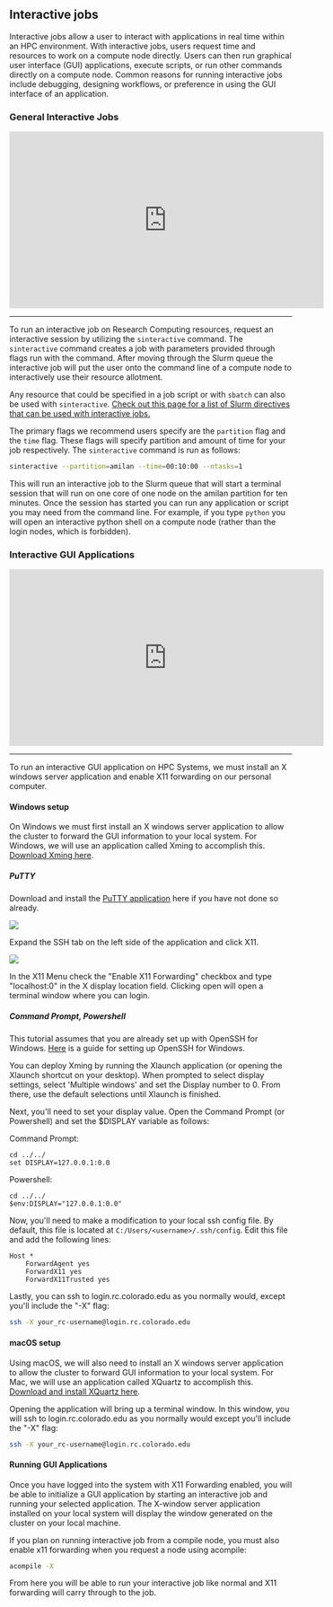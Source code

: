 ## Interactive jobs

Interactive jobs allow a user to interact with applications in real time within an HPC environment. With interactive jobs, users request time and resources to work on a compute node directly. Users can then run graphical user interface (GUI) applications, execute scripts, or run other commands directly on a compute node.  Common reasons for running interactive jobs include debugging, designing workflows, or preference in using the GUI interface of an application.

### General Interactive Jobs

<iframe width="560" height="315" src="https://www.youtube.com/embed/s53sjDubBpo" frameborder="0" allow="autoplay; encrypted-media" allowfullscreen></iframe>

---

To run an interactive job on Research Computing resources, request an interactive session by utilizing the `sinteractive` command.  The `sinteractive` command creates a job with parameters provided through flags run with the command. After moving through the Slurm queue the interactive job will put the user onto the command line of a compute node to interactively use their resource allotment. 

Any resource that could be specified in a job script or with `sbatch` can also be used with `sinteractive`. [Check out this page for a list of Slurm directives that can be used with interactive jobs.](job-resources.html) 

The primary flags we recommend users specify are the `partition` flag and the `time` flag. These flags will specify partition and amount of time for your job respectively. The `sinteractive` command is run as follows:

```bash
sinteractive --partition=amilan --time=00:10:00 --ntasks=1
```

This will run an interactive job to the Slurm queue that will start a terminal session that will run on one core of one node on the amilan partition for ten minutes. Once the session has started you can run any application or script you may need from the command line.  For example, if you type `python` you will open an interactive python shell on a compute node (rather than the login nodes, which is forbidden). 

### Interactive GUI Applications

<iframe width="560" height="315" src="https://www.youtube.com/embed/DFnHsMxPC5w" frameborder="0" allow="autoplay; encrypted-media" allowfullscreen></iframe>

---

To run an interactive GUI application on HPC Systems, we must install an X windows server application and enable X11 forwarding on our personal computer.

#### Windows setup

On Windows we must first install an X windows server application to allow the cluster to forward the GUI information to your local system. For Windows, we will use an application called Xming to accomplish
this. [Download Xming here](https://sourceforge.net/projects/xming/).

##### PuTTY

Download and install the [PuTTY application](https://www.chiark.greenend.org.uk/~sgtatham/putty/latest.html) here if you have not done so already.

![](https://raw.githubusercontent.com/ResearchComputing/Research-Computing-User-Tutorials/master/Interactive-Jobs/putty-1.png)

Expand the SSH tab on the left side of the application and click X11.

![](https://raw.githubusercontent.com/ResearchComputing/Research-Computing-User-Tutorials/master/Interactive-Jobs/putty-2.png)

In the X11 Menu check the "Enable X11 Forwarding" checkbox and type "localhost:0" in the X display location field.  Clicking open will open a terminal window where you can login.

##### Command Prompt, Powershell

This tutorial assumes that you are already set up with OpenSSH for Windows. [Here](https://learn.microsoft.com/en-us/windows-server/administration/openssh/openssh_install_firstuse?tabs=gui) is a guide for setting up OpenSSH for Windows. 

You can deploy Xming by running the Xlaunch application (or opening the Xlaunch shortcut on your desktop). When prompted to select display settings, select 'Multiple windows' and set the Display number to 0. From there, use the default selections until Xlaunch is finished.

Next, you'll need to set your display value. Open the Command Prompt (or Powershell) and set the $DISPLAY variable as follows: 

Command Prompt: 
```
cd ../../
set DISPLAY=127.0.0.1:0.0
```

Powershell:
```
cd ../../
$env:DISPLAY="127.0.0.1:0.0"
``` 

Now, you'll need to make a modification to your local ssh config file. By default, this file is located at ```C:/Users/<username>/.ssh/config```. Edit this file and add the following lines: 

```
Host *
    ForwardAgent yes
    ForwardX11 yes
    ForwardX11Trusted yes
```

Lastly, you can ssh to login.rc.colorado.edu as you normally would, except you'll include the "-X" flag:

```bash
ssh -X your_rc-username@login.rc.colorado.edu
```

#### macOS setup

Using macOS, we will also need to install an X windows server application to allow the cluster to forward GUI information to your local system. For Mac, we will use an application called XQuartz to accomplish this. [Download and install XQuartz here](https://www.xquartz.org/).

Opening the application will bring up a terminal window. In this window, you will ssh to login.rc.colorado.edu as you normally would except you'll include the "-X" flag:

```bash
ssh -X your_rc-username@login.rc.colorado.edu
```

#### Running GUI Applications

Once you have logged into the system with X11 Forwarding enabled, you will be able to initialize a GUI application by starting an interactive job and running your selected application. The X-window server application installed on your local system will display the window generated on the cluster on your local machine.

If you plan on running interactive job from a compile node, you must also enable x11 forwarding when you request a node using acompile:

```bash
acompile -X
```

From here you will be able to run your interactive job like normal and X11 forwarding will carry through to the job. 




